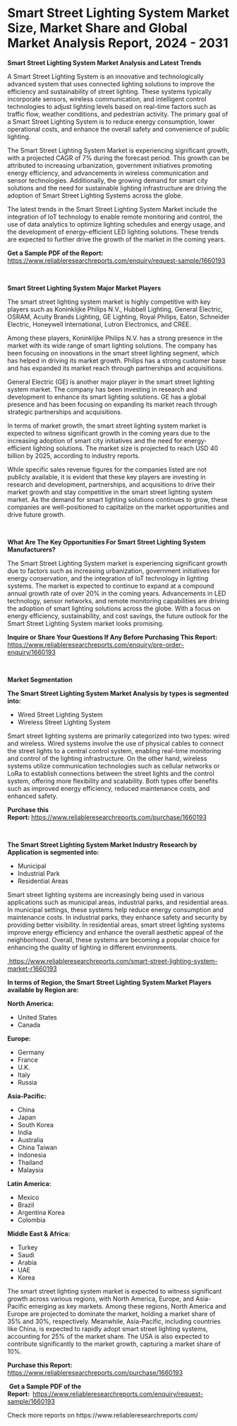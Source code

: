 <p><h1>Smart Street Lighting System Market Size, Market Share and Global Market Analysis Report, 2024 - 2031</h1></p><p><strong>Smart Street Lighting System Market Analysis and Latest Trends</strong></p>
<p><p>A Smart Street Lighting System is an innovative and technologically advanced system that uses connected lighting solutions to improve the efficiency and sustainability of street lighting. These systems typically incorporate sensors, wireless communication, and intelligent control technologies to adjust lighting levels based on real-time factors such as traffic flow, weather conditions, and pedestrian activity. The primary goal of a Smart Street Lighting System is to reduce energy consumption, lower operational costs, and enhance the overall safety and convenience of public lighting.</p><p>The Smart Street Lighting System Market is experiencing significant growth, with a projected CAGR of 7% during the forecast period. This growth can be attributed to increasing urbanization, government initiatives promoting energy efficiency, and advancements in wireless communication and sensor technologies. Additionally, the growing demand for smart city solutions and the need for sustainable lighting infrastructure are driving the adoption of Smart Street Lighting Systems across the globe.</p><p>The latest trends in the Smart Street Lighting System Market include the integration of IoT technology to enable remote monitoring and control, the use of data analytics to optimize lighting schedules and energy usage, and the development of energy-efficient LED lighting solutions. These trends are expected to further drive the growth of the market in the coming years.</p></p>
<p><strong>Get a Sample PDF of the Report:&nbsp;</strong> <a href="https://www.reliableresearchreports.com/enquiry/request-sample/1660193">https://www.reliableresearchreports.com/enquiry/request-sample/1660193</a></p>
<p>&nbsp;</p>
<p><strong>Smart Street Lighting System Major Market Players</strong></p>
<p><p>The smart street lighting system market is highly competitive with key players such as Koninklijke Philips N.V., Hubbell Lighting, General Electric, OSRAM, Acuity Brands Lighting, GE Lighting, Royal Philips, Eaton, Schneider Electric, Honeywell International, Lutron Electronics, and CREE.</p><p>Among these players, Koninklijke Philips N.V. has a strong presence in the market with its wide range of smart lighting solutions. The company has been focusing on innovations in the smart street lighting segment, which has helped in driving its market growth. Philips has a strong customer base and has expanded its market reach through partnerships and acquisitions.</p><p>General Electric (GE) is another major player in the smart street lighting system market. The company has been investing in research and development to enhance its smart lighting solutions. GE has a global presence and has been focusing on expanding its market reach through strategic partnerships and acquisitions.</p><p>In terms of market growth, the smart street lighting system market is expected to witness significant growth in the coming years due to the increasing adoption of smart city initiatives and the need for energy-efficient lighting solutions. The market size is projected to reach USD 40 billion by 2025, according to industry reports.</p><p>While specific sales revenue figures for the companies listed are not publicly available, it is evident that these key players are investing in research and development, partnerships, and acquisitions to drive their market growth and stay competitive in the smart street lighting system market. As the demand for smart lighting solutions continues to grow, these companies are well-positioned to capitalize on the market opportunities and drive future growth.</p></p>
<p>&nbsp;</p>
<p><strong>What Are The Key Opportunities For Smart Street Lighting System Manufacturers?</strong></p>
<p><p>The Smart Street Lighting System market is experiencing significant growth due to factors such as increasing urbanization, government initiatives for energy conservation, and the integration of IoT technology in lighting systems. The market is expected to continue to expand at a compound annual growth rate of over 20% in the coming years. Advancements in LED technology, sensor networks, and remote monitoring capabilities are driving the adoption of smart lighting solutions across the globe. With a focus on energy efficiency, sustainability, and cost savings, the future outlook for the Smart Street Lighting System market looks promising.</p></p>
<p><strong>Inquire or Share Your Questions If Any Before Purchasing This Report:</strong> <a href="https://www.reliableresearchreports.com/enquiry/pre-order-enquiry/1660193">https://www.reliableresearchreports.com/enquiry/pre-order-enquiry/1660193</a></p>
<p>&nbsp;</p>
<p><strong>Market Segmentation</strong></p>
<p><strong>The Smart Street Lighting System Market Analysis by types is segmented into:</strong></p>
<p><ul><li>Wired Street Lighting System</li><li>Wireless Street Lighting System</li></ul></p>
<p><p>Smart street lighting systems are primarily categorized into two types: wired and wireless. Wired systems involve the use of physical cables to connect the street lights to a central control system, enabling real-time monitoring and control of the lighting infrastructure. On the other hand, wireless systems utilize communication technologies such as cellular networks or LoRa to establish connections between the street lights and the control system, offering more flexibility and scalability. Both types offer benefits such as improved energy efficiency, reduced maintenance costs, and enhanced safety.</p></p>
<p><strong>Purchase this Report:&nbsp;</strong><a href="https://www.reliableresearchreports.com/purchase/1660193">https://www.reliableresearchreports.com/purchase/1660193</a></p>
<p>&nbsp;</p>
<p><strong>The Smart Street Lighting System Market Industry Research by Application is segmented into:</strong></p>
<p><ul><li>Municipal</li><li>Industrial Park</li><li>Residential Areas</li></ul></p>
<p><p>Smart street lighting systems are increasingly being used in various applications such as municipal areas, industrial parks, and residential areas. In municipal settings, these systems help reduce energy consumption and maintenance costs. In industrial parks, they enhance safety and security by providing better visibility. In residential areas, smart street lighting systems improve energy efficiency and enhance the overall aesthetic appeal of the neighborhood. Overall, these systems are becoming a popular choice for enhancing the quality of lighting in different environments.</p></p>
<p><a href="https://www.reliableresearchreports.com/smart-street-lighting-system-market-r1660193">&nbsp;https://www.reliableresearchreports.com/smart-street-lighting-system-market-r1660193</a></p>
<p><strong>In terms of Region, the Smart Street Lighting System Market Players available by Region are:</strong></p>
<p>
    <p> <strong> North America: </strong>
        <ul>
            <li>United States</li>
            <li>Canada</li>
        </ul>
        </p> 
    <p> <strong> Europe: </strong>
        <ul>
            <li>Germany</li>
            <li>France</li>
            <li>U.K.</li>
            <li>Italy</li>
            <li>Russia</li>
        </ul>
        </p> 
    <p> <strong> Asia-Pacific: </strong>
        <ul>
            <li>China</li>
            <li>Japan</li>
            <li>South Korea</li>
            <li>India</li>
            <li>Australia</li>
            <li>China Taiwan</li>
            <li>Indonesia</li>
            <li>Thailand</li>
            <li>Malaysia</li>
        </ul>
        </p> 
    <p> <strong> Latin America: </strong>
        <ul>
            <li>Mexico</li>
            <li>Brazil</li>
            <li>Argentina Korea</li>
            <li>Colombia</li>
        </ul>
        </p> 
    <p> <strong> Middle East & Africa: </strong>
        <ul>
            <li>Turkey</li>
            <li>Saudi</li>
            <li>Arabia</li>
            <li>UAE</li>
            <li>Korea</li>
        </ul>
    </p>
    </p>
<p><p>The smart street lighting system market is expected to witness significant growth across various regions, with North America, Europe, and Asia-Pacific emerging as key markets. Among these regions, North America and Europe are projected to dominate the market, holding a market share of 35% and 30%, respectively. Meanwhile, Asia-Pacific, including countries like China, is expected to rapidly adopt smart street lighting systems, accounting for 25% of the market share. The USA is also expected to contribute significantly to the market growth, capturing a market share of 10%.</p></p>
<p><strong>Purchase this Report: </strong><a href="https://www.reliableresearchreports.com/purchase/1660193">https://www.reliableresearchreports.com/purchase/1660193</a></p>
<p>&nbsp;<strong>Get a Sample PDF of the Report:&nbsp;&nbsp;</strong><a href="https://www.reliableresearchreports.com/enquiry/request-sample/1660193">https://www.reliableresearchreports.com/enquiry/request-sample/1660193</a></p>
<p><strong></strong></p>
<p>Check more reports on https://www.reliableresearchreports.com/</p>